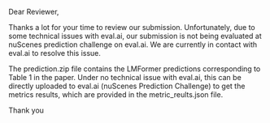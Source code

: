 Dear Reviewer,

Thanks a lot for your time to review our submission. Unfortunately, due to some technical issues with eval.ai, our submission is not being evaluated at nuScenes prediction challenge on eval.ai. We are currently in contact with eval.ai to resolve this issue.

The prediction.zip file contains the LMFormer predictions corresponding to Table 1 in the paper. Under no technical issue with eval.ai, this can be directly uploaded to eval.ai (nuScenes Prediction Challenge) to get the metrics results, which are provided in the metric_reults.json file.

Thank you
